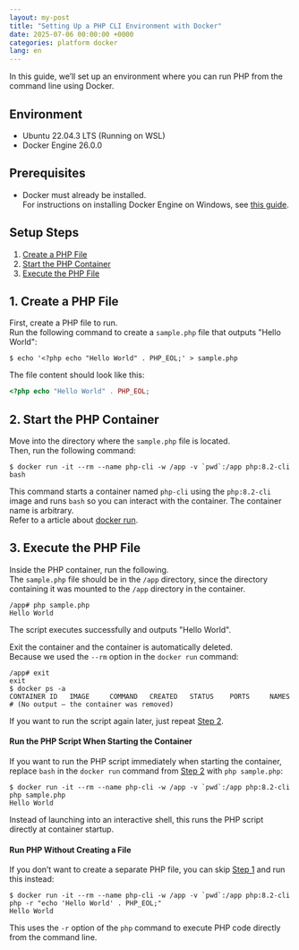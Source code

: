 ```yaml
---
layout: my-post
title: "Setting Up a PHP CLI Environment with Docker"
date: 2025-07-06 00:00:00 +0000
categories: platform docker
lang: en
---
```


In this guide, we’ll set up an environment where you can run PHP from the command line using Docker.

## Environment
- Ubuntu 22.04.3 LTS (Running on WSL)
- Docker Engine 26.0.0

## Prerequisites
- Docker must already be installed.  
For instructions on installing Docker Engine on Windows, see [this guide](/platform/docker/installing-docker-engine-on-windows-en).

## Setup Steps
1. [Create a PHP File](#1-create-a-php-file)
2. [Start the PHP Container](#2-start-the-php-container)
3. [Execute the PHP File](#3-execute-the-php-file)

## 1. Create a PHP File
First, create a PHP file to run.  
Run the following command to create a `sample.php` file that outputs "Hello World":

```
$ echo '<?php echo "Hello World" . PHP_EOL;' > sample.php
```

The file content should look like this:

```php
<?php echo "Hello World" . PHP_EOL;
```

## 2. Start the PHP Container
Move into the directory where the `sample.php` file is located.  
Then, run the following command:

```
$ docker run -it --rm --name php-cli -w /app -v `pwd`:/app php:8.2-cli bash
```

This command starts a container named `php-cli` using the `php:8.2-cli` image and runs `bash` so you can interact with the container. The container name is arbitrary.  
Refer to a article about [docker run](/platform/docker/about-docker-commands-en#docker-run).

## 3. Execute the PHP File
Inside the PHP container, run the following.  
The `sample.php` file should be in the `/app` directory, since the directory containing it was mounted to the `/app` directory in the container.

```
/app# php sample.php
Hello World
```

The script executes successfully and outputs "Hello World".

Exit the container and the container is automatically deleted.  
Because we used the `--rm` option in the `docker run` command:

```
/app# exit
exit
$ docker ps -a
CONTAINER ID   IMAGE     COMMAND   CREATED   STATUS    PORTS     NAMES
# (No output — the container was removed)
```

If you want to run the script again later, just repeat [Step 2](#2-start-the-php-container).

#### Run the PHP Script When Starting the Container
If you want to run the PHP script immediately when starting the container, replace `bash` in the `docker run` command from [Step 2](#2-start-the-php-container) with `php sample.php`:

```
$ docker run -it --rm --name php-cli -w /app -v `pwd`:/app php:8.2-cli php sample.php
Hello World
```

Instead of launching into an interactive shell, this runs the PHP script directly at container startup.

#### Run PHP Without Creating a File
If you don’t want to create a separate PHP file, you can skip [Step 1](#1-create-a-php-file) and run this instead:

```
$ docker run -it --rm --name php-cli -w /app -v `pwd`:/app php:8.2-cli php -r "echo 'Hello World' . PHP_EOL;"
Hello World
```

This uses the `-r` option of the `php` command to execute PHP code directly from the command line.